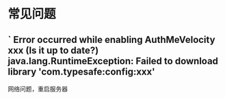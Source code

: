 # 常见问题
## ` Error occurred while enabling AuthMeVelocity xxx (Is it up to date?) java.lang.RuntimeException: Failed to download library 'com.typesafe:config:xxx'
网络问题，重启服务器
